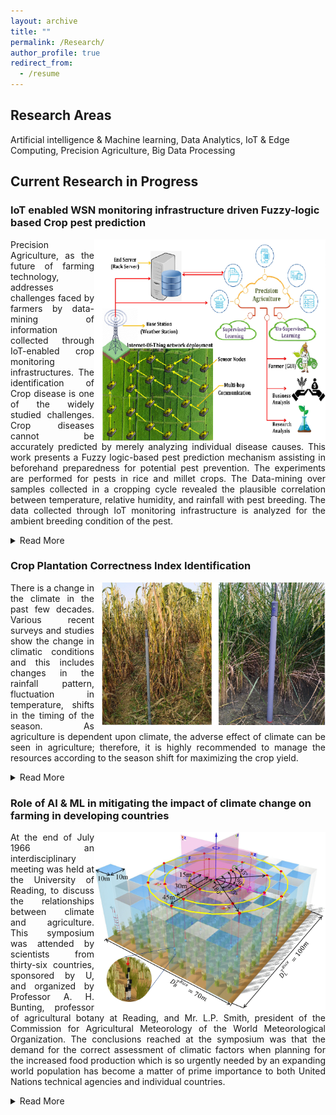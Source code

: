 ```yaml
---
layout: archive 
title: ""
permalink: /Research/
author_profile: true
redirect_from:
  - /resume
---
```


## Research Areas 
Artificial intelligence & Machine learning,	Data Analytics, IoT & Edge Computing,	Precision Agriculture, Big Data Processing

## Current Research in Progress

### **IoT enabled WSN monitoring infrastructure driven Fuzzy-logic based Crop pest prediction**
<p align="justify"> <img align="right" src="/images/proj1.png" width="370">
Precision Agriculture, as the future of farming technology, addresses challenges faced by farmers by data-mining of information collected through IoT-enabled crop monitoring infrastructures. The identification of Crop disease is one of the widely studied challenges. Crop diseases cannot be accurately predicted by merely analyzing individual disease causes. This work presents a Fuzzy logic-based pest prediction mechanism assisting in beforehand preparedness for potential pest prevention. The experiments are performed for pests in rice and millet crops. The Data-mining over samples collected in a cropping cycle revealed the plausible correlation between temperature, relative humidity, and rainfall with pest breeding. The data collected through IoT monitoring infrastructure is analyzed for the ambient breeding condition of the pest. 
  
<details>
 <summary>Read More</summary>
These conditions are then employed to design the knowledge base of the fuzzy system. More specifically, the linguistic variables of the fuzzy membership function are optimized using a genetic algorithm for close prediction of pest breeding in given environmental conditions. The work verified that the weather factors have a strong impact on the occurrence of pests and diseases, and the fuzzy logic-based pest predication through IoT application development services will help farmers to take precautionary measures beforehand.
Despite using chemical pesticides and various non-chemical methods like crop rotation and genetic improvement of the crop, more than 40% of the total food produced is destroyed every year by weeds, molds, and other pests. As the world’s population has grown significantly and will continue to grow, by the middle of this century, it is estimated that the world will require more than 70% of its food. The use of pesticides and fungicides not only generates high costs for farmers but also pollutes the environment. The productivity and profitability of crops are reduced by all types of pathogens like insects, weeds, fungi, viruses, and mites. Therefore, usage should be reduced. In short, looking at the productivity and quality of crops, pollution, and pesticide costs, we can understand the importance of IoT Predictive Systems. Various works in the literature show the correlation between crop growth stages, weather conditions, and pest growing conditions. Despite the association between these three entities, there is no doubt that climate is a vital factor that operates between pests and crops. It is possible to develop a prediction system only after understanding this relationship to reduce pest growth. Various studies have reported that meteorological factors like rainfall, temperature, humidity, condensation, and precipitation have a direct influence on the pests growing conditions. Some analysis also states temperature and rainfall as significant factors for pest growth. For example, the growth of certain pests increases when the climate is hot and humid. It has also been observed that an increase in rainfall also helps in the spread of plant diseases. Hence, there is a need to monitoring meteorological data such as rain, moisture, and condensation to take beforehand preventive measures for the possible occurrence of the pest and frequency of pesticide and fungicide use.
</details></p>

### **Crop Plantation Correctness Index Identification**
<p align="justify"> <img align="right" src="/images/proj2.png" width="370">
There is a change in the climate in the past few decades. Various recent surveys and studies show the change in climatic conditions and this includes changes in the rainfall pattern, fluctuation in temperature, shifts in the timing of the season. As agriculture is dependent upon climate, the adverse effect of climate can be seen in agriculture; therefore, it is highly recommended to manage the resources according to the season shift for maximizing the crop yield.
  
<details>
 <summary>Read More</summary>
The weather directly influences agriculture, starting from the sowing of the seed to the harvest of the crop. Hence, well-planned and well-scheduled planting date is a must requirement for higher productivity; this will help efficient utilization of resources like water for irrigation, fertilizers, and pesticides and increase the farmers’ profit. At present, farmers generally follow a fixed planting schedule, which they are practicing for years. As there is a shift in the climatic conditions, a planting schedule based on the previous knowledge can lead to a decline in production, loss in labor cost, depletion of soil fertility, etc. The simplest way to face this challenge is to change the planting schedule. Considering the past year’s data and knowing the amount of climate shift can help in preparing a cropping schedule. Various studies also support the importance of selecting a correct planting date, which also helps in proper water management.
</details></p>

### **Role of AI & ML in mitigating the impact of climate change on farming in developing countries**
<p align="justify"> <img align="right" src="/images/soil3.png" width="370">
At the end of July 1966 an interdisciplinary meeting was held at the University of Reading, to discuss the relationships between climate and agriculture. This symposium was attended by scientists from thirty-six countries, sponsored by U, and organized by Professor A. H. Bunting, professor of agricultural botany at Reading, and Mr. L.P. Smith, president of the Commission for Agricultural Meteorology of the World Meteorological Organization. The conclusions reached at the symposium was that the demand for the correct assessment of climatic factors when planning for the increased food production which is so urgently needed by an expanding world population has become a matter of prime importance to both United Nations technical agencies and individual countries.

<details>
 <summary>Read More</summary>
Time is short, and if the fundamental scientific knowledge is as yet so incomplete that it cannot point immediately to the best solution to any specific problem, at the very least it should be adequate to avoid errors. The cost of the mis-use of land is no longer measured in terms of money, but in human lives. The “Internet of Things” (IoT) is a highly promising family of technologies which is capable of offering many solutions towards the modernization of agriculture. Scientific groups and research institutions, as well as the industry, are in a race trying to deliver more and more IoT products to the agricultural business stakeholders, and, eventually, lay the foundations to have a clear role when IoT becomes a mainstream technology. At the same time Cloud Computing, which is already very popular, and Fog Computing provide sufficient resources and solutions to sustain, store and analyses the huge amounts of data generated by IoT devices. The management and analysis of IoT data (“Big Data”) can be used to automate processes, predict situations and improve many activities, even in real-time. Moreover, the concept of interoperability among heterogeneous devices inspired the creation of the appropriate tools, with which new applications and services can be created and give an added value to the data flows produced at the edge of the network. The agricultural sector was highly affected by Wireless Sensor Network (WSN) technologies and is expected to be equally benefited by the IoT.
</details></p>
